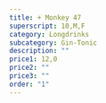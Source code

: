 ```yaml
---
title: + Monkey 47
superscript: 10,M,F
category: Longdrinks
subcategory: Gin-Tonic
description: ""
price1: 12,0
price2: ""
price3: ""
order: "1"
---
```

